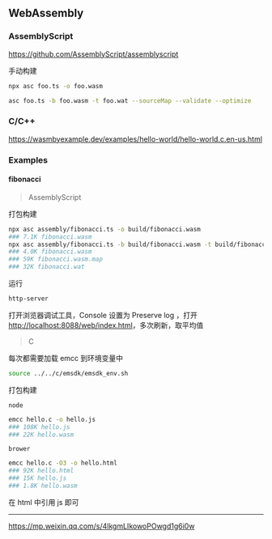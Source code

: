 ## WebAssembly

### AssemblyScript

<https://github.com/AssemblyScript/assemblyscript>

手动构建

```bash
npx asc foo.ts -o foo.wasm
```

```bash
asc foo.ts -b foo.wasm -t foo.wat --sourceMap --validate --optimize
```

### C/C++

<https://wasmbyexample.dev/examples/hello-world/hello-world.c.en-us.html>

### Examples

#### fibonacci

> AssemblyScript

打包构建

```bash
npx asc assembly/fibonacci.ts -o build/fibonacci.wasm
### 7.1K fibonacci.wasm
npx asc assembly/fibonacci.ts -b build/fibonacci.wasm -t build/fibonacci.wat --sourceMap --validate --optimize
### 4.0K fibonacci.wasm
### 59K fibonacci.wasm.map
### 32K fibonacci.wat
```

运行

```bash
http-server
```

打开浏览器调试工具，Console 设置为 Preserve log ，打开 <http://localhost:8088/web/index.html>，多次刷新，取平均值

> C

每次都需要加载 emcc 到环境变量中

```bash
source ../../c/emsdk/emsdk_env.sh
```

打包构建

`node`

```bash
emcc hello.c -o hello.js
### 108K hello.js
### 22K hello.wasm
```

`brower`

```bash
emcc hello.c -O3 -o hello.html
### 92K hello.html
### 15K hello.js
### 1.8K hello.wasm
```

在 html 中引用 js 即可

---

https://mp.weixin.qq.com/s/4lkgmLIkowoPOwgd1g6i0w
